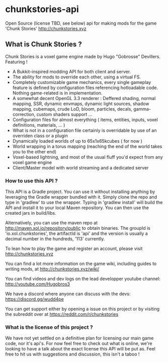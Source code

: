 # chunkstories-api
Open Source (license TBD, see below) api for making mods for the game 'Chunk Stories'
http://chunkstories.xyz

## What is Chunk Stories ?

Chunk Stories is a voxel game engine made by Hugo "Gobrosse" Devillers. Featuring !
 * A Bukkit-inspired modding API for both client and server.
 * The ability for mods to override each other, using a virtual FS.
 * Completely customizable game mechanics, every single gameplay feature is defined by configuration files referencing hotloadable code. Nothing game-related is in implementation.
 * A somewhat decent OpenGL 3.3 renderer : Deffered shading, normal mapping, SSR, dynamic envmaps, dynamic light sources, shadow mapping, cubemaps, crude LoD, bloom, particles, decals, gamma-correction, custom shaders support ...
 * Configuration files for almost everything ( items, entities, inputs, voxel definitions, materials, ... )
 * What is not in a configuration file certainly is overridable by use of an overriden class or a plugin
 * Dynamically loaded worlds of up to 65x1x65kcubes ( for now )
 * World wrapping in a torus mapping (reaching the end of the world takes you to the other end)
 * Voxel-based lightning, and most of the usual fluff you'd expect from any voxel game engine
 * Client/Master model with world streaming and a dedicated server

### How to use this API ?

This API is a Gradle project. You can use it without installing anything by leveraging the Gradle wrapper bundled with it. Simply clone the repo and type in 'gradlew' to use the wrapper.
Typing in 'gradlew install' will build the API and install it to your local Maven repository. You can then use the created jars in build/libs.

Alternatively, you can use the maven repo at
http://maven.xol.io/repository/public to obtain binaries. The groupId is 'io.xol.chunkstories', the artifactId is 'api' and the version is usually a decimal number in the hundreds, '113' currently.

To lean how to play the game and register an account, please visit http://chunkstories.xyz

You can find a lot more information on the game wiki, including guides to writing mods, at http://chunkstories.xyz/wiki/

You can find videos and dev logs on the lead developper youtube channel: http://youtube.com/Hugobros3

We have a discord where anyone can discuss with the devs: https://discord.gg/wudd4pe

You can get support either by opening a issue on this project or by visiting the subreddit over at https://reddit.com/r/chunkstories

### What is the license of this project ?

We have not yet settled on a definitive plan for licensing our main game code, nor it's api's. For now feel free to check out what is online, we're looking to have a talk about the exact license this API will be put as. Feel free to hit us with suggestions and discussion, this isn't a taboo !
